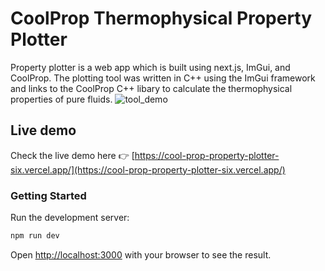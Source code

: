 # CoolProp Thermophysical Property Plotter

Property plotter is a web app which is built using next.js, ImGui, and CoolProp. The plotting tool was written in C++ using the ImGui framework and links to the CoolProp C++ libary to calculate the thermophysical properties of pure fluids. 
![tool_demo](https://github.com/user-attachments/assets/3b7bb86f-fc7d-4453-a21e-e070be209bcd)

## Live demo

Check the live demo here 👉️ [https://cool-prop-property-plotter-six.vercel.app/](https://cool-prop-property-plotter-six.vercel.app/)

### Getting Started

Run the development server:

```bash
npm run dev
```
Open [http://localhost:3000](http://localhost:3000) with your browser to see the result.
